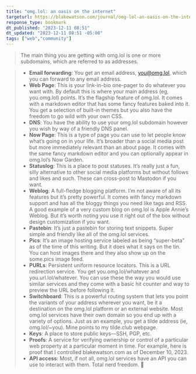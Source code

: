 ```yaml
---
title: "omg.lol: an oasis on the internet"
targeturl: https://blakewatson.com/journal/omg-lol-an-oasis-on-the-internet/
response_type: bookmark
dt_published: "2023-12-11 08:51"
dt_updated: "2023-12-11 08:51 -05:00"
tags: ["web","community"]
---
```


> The main thing you are getting with omg.lol is one or more subdomains, which are referred to as addresses. 

 
>    - **Email forwarding**: You get an email address, you@omg.lol, which you can forward to any email address.
>    - **Web Page**: This is your link-in-bio one-pager to do whatever you want with. By default this is where your main address (eg, you.omg.lol) points. It’s the flagship feature of omg.lol. It comes with a markdown editor that has some fancy features baked into it. You get a selection of built-in themes but you also have the freedom to go wild with your own CSS.
>    - **DNS**: You have the ability to use your omg.lol subdomain however you wish by way of a friendly DNS panel.
>    - **Now Page**: This is a type of page you can use to let people know what’s going on in your life. It’s broader than a social media post but more immediately relevant than an about page. It comes with the same fancy markdown editor and you can optionally appear in omg.lol’s Now Garden.
>    - **Statuslog**: This is a place to post statuses. It’s really just a fun, silly alternative to other social media platforms but without follows and likes and such. These can cross-post to Mastodon if you want.
>    - **Weblog**: A full-fledge blogging platform. I’m not aware of all its features but it’s pretty powerful. It comes with fancy markdown support and has all the bloggy things you need like tags and RSS. A good example of a very custom blog on omg.lol is Apple Annie’s Weblog. But it’s worth noting you use it right out of the box without design customization if you want.
>    - **Pastebin**: It’s just a pastebin for storing text snippets. Super simple and friendly like all of the omg.lol services.
>    - **Pics**: It’s an image hosting service labeled as being “super-beta” as of the time of this writing. But it does what it says on the tin. You can host images there and they also show up on the some.pics image feed.
>    - **PURLs**: Persistent uniform resource locators. This is a URL redirection service. You get you.omg.lol/whatever and you.url.lol/whatever. You can use these the way you would use similar services and they come with a basic hit counter and way to preview the URL before following it.
>    - **Switchboard**: This is a powerful routing system that lets you point the variants of your address wherever you want, be it a destination on the omg.lol platform or an external website. Most omg.lol services have their own domain so you end up with a variety of options. Just as an example, you get a tilde address (ie, omg.lol/~you). Mine points to my tilde.club webpage.
>    - **Keys**: A place to store public keys—SSH, PGP, etc.
>    - **Proofs**: A service for verifying ownership or control of a particular web property at a particular moment in time. For example, here is proof that I controlled blakewatson.com as of December 10, 2023.
>    - **API access**: Most, if not all, omg.lol services have an API you can use to interact with them. Total nerd freedom. 🤯
